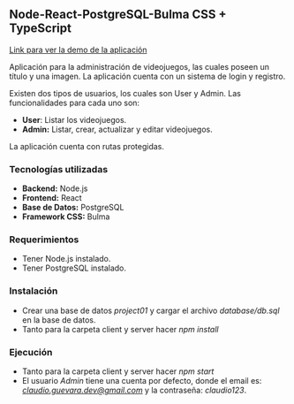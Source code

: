 ## Node-React-PostgreSQL-Bulma CSS + TypeScript

[Link para ver la demo de la aplicación](https://drive.google.com/file/d/1LRmWx1dUlI41pAQfnD9JfJ1bs1l311Ry/view?usp=sharing)

Aplicación para la administración de videojuegos, las cuales poseen un título y una imagen. La aplicación cuenta con un sistema de login y registro.

Existen dos tipos de usuarios, los cuales son User y Admin. Las funcionalidades para cada uno son:

- **User**: Listar los videojuegos.
- **Admin:** Listar, crear, actualizar y editar videojuegos.

La aplicación cuenta con rutas protegidas.

### Tecnologías utilizadas

- **Backend:** Node.js
- **Frontend:** React
- **Base de Datos:** PostgreSQL
- **Framework CSS:** Bulma

### Requerimientos

- Tener Node.js instalado.
- Tener PostgreSQL instalado.

### Instalación

- Crear una base de datos *project01* y cargar el archivo *database/db.sql* en la base de datos.
- Tanto para la carpeta client y server hacer *npm install*

### Ejecución

- Tanto para la carpeta client y server hacer *npm start*
- El usuario *Admin* tiene una cuenta por defecto, donde el email es: *claudio.guevara.dev@gmail.com* y la contraseña: *claudio123*.
